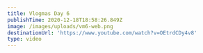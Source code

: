```yaml
---
title: Vlogmas Day 6
publishTime: 2020-12-18T18:58:26.849Z
image: /images/uploads/vm6-web.png
destinationUrl: 'https://www.youtube.com/watch?v=OEtrdCDy4v8'
type: video
---
```



